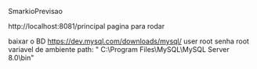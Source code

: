 SmarkioPrevisao

http://localhost:8081/principal   pagina para rodar 

baixar o BD
https://dev.mysql.com/downloads/mysql/
user root senha root
variavel de ambiente path: " C:\Program Files\MySQL\MySQL Server 8.0\bin"